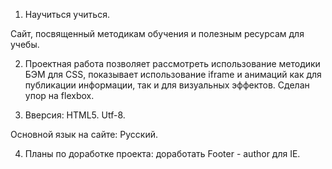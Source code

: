 1. Научиться учиться. 

Сайт, посвященный методикам обучения и полезным ресурсам для учебы. 

2. Проектная работа позволяет рассмотреть использование методики БЭМ для CSS, показывает использование iframe и анимаций как для публикации информации, так и для визуальных эффектов. Сделан упор на flexbox. 

3. Вверсия: HTML5. Utf-8. 

Основной язык на сайте: Русский. 

4. Планы по доработке проекта: доработать Footer - author для IE. 

